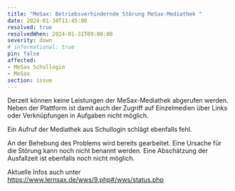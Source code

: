 ```yaml
---
title: "MeSax: Betriebsverhindernde Störung MeSax-Mediathek "
date: 2024-01-30T11:45:00
resolved: true
resolvedWhen: 2024-01-31T09:00:00
severity: down
# informational: true
pin: false 
affected:
- MeSax Schullogin
- MeSax
section: issue
---
```


Derzeit können keine Leistungen der MeSax-Mediathek abgerufen werden. Neben der Plattform ist damit auch der Zugriff auf Einzelmedien über Links oder Verknüpfungen in Aufgaben nicht möglich.

Ein Aufruf der Mediathek aus Schullogin schlägt ebenfalls fehl.

An der Behebung des Problems wird bereits gearbeitet. Eine Ursache für die Störung kann noch nicht benannt werden. Eine Abschätzung der Ausfallzeit ist ebenfalls noch nicht möglich.

Aktuelle Infos auch unter https://www.lernsax.de/wws/9.php#/wws/status.php
